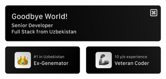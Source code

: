 <p>
    <a href="http://uwussi.moe"><img src="./assets/Welcome.png" alt="Welcome Immage"></a>
</p>

<p>
  <a href="https://commits.top/uzbekistan.html"><img src="./assets/Trophy 1.png" width=48% alt="Ex Genemator who was #1 in Uzbekistan"></a>
  &nbsp;&nbsp;&nbsp;
  <a href="https://github.com/genemators?tab=repositories&type=source"><img src="./assets/Trophy 2.png" width=48% alt="10 years of experience"></a>
</p>